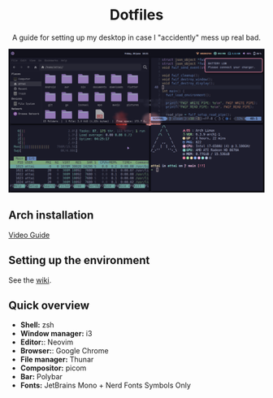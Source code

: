 <h1 align="center">
    Dotfiles
</h1>

<p align="center">
    A guide for setting up my desktop in case I "accidently" mess up real bad.
</p>

<p align="center">
    <img src="./Pictures/screenshots/homesweethome.png" alt="Home Sweet Home" />
</p>

## Arch installation

[Video Guide](https://youtu.be/G-mLyrHonvU)


## Setting up the environment

See the [wiki](https://github.com/youssef-attai/dotfiles/wiki/).

## Quick overview

- **Shell:** zsh
- **Window manager:** i3
- **Editor:**: Neovim
- **Browser:**: Google Chrome
- **File manager:** Thunar
- **Compositor:** picom
- **Bar:** Polybar
- **Fonts:** JetBrains Mono + Nerd Fonts Symbols Only
